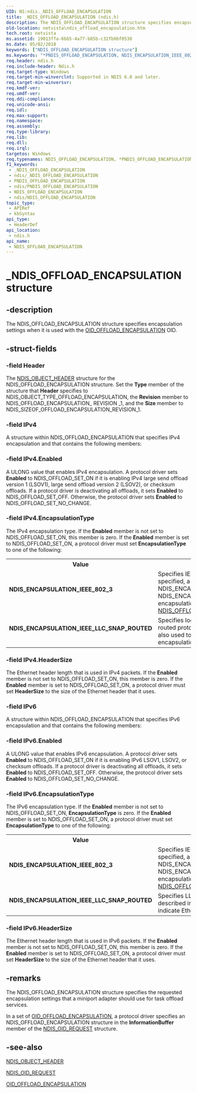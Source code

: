 ```yaml
---
UID: NS:ndis._NDIS_OFFLOAD_ENCAPSULATION
title: _NDIS_OFFLOAD_ENCAPSULATION (ndis.h)
description: The NDIS_OFFLOAD_ENCAPSULATION structure specifies encapsulation settings when it is used with the OID_OFFLOAD_ENCAPSULATION OID.
old-location: netvista\ndis_offload_encapsulation.htm
tech.root: netvista
ms.assetid: 19013ffa-6bb5-4a77-b85b-c32fb0bf0530
ms.date: 05/02/2018
keywords: ["NDIS_OFFLOAD_ENCAPSULATION structure"]
ms.keywords: "*PNDIS_OFFLOAD_ENCAPSULATION, NDIS_ENCAPSULATION_IEEE_802_3, NDIS_ENCAPSULATION_IEEE_LLC_SNAP_ROUTED, NDIS_OFFLOAD_ENCAPSULATION, NDIS_OFFLOAD_ENCAPSULATION structure [Network Drivers Starting with Windows Vista], PNDIS_OFFLOAD_ENCAPSULATION, PNDIS_OFFLOAD_ENCAPSULATION structure pointer [Network Drivers Starting with Windows Vista], _NDIS_OFFLOAD_ENCAPSULATION, ndis/NDIS_OFFLOAD_ENCAPSULATION, ndis/PNDIS_OFFLOAD_ENCAPSULATION, netvista.ndis_offload_encapsulation, tcpip_offload_ref_d3154816-5813-4616-b17f-b76362d9a58f.xml"
req.header: ndis.h
req.include-header: Ndis.h
req.target-type: Windows
req.target-min-winverclnt: Supported in NDIS 6.0 and later.
req.target-min-winversvr: 
req.kmdf-ver: 
req.umdf-ver: 
req.ddi-compliance: 
req.unicode-ansi: 
req.idl: 
req.max-support: 
req.namespace: 
req.assembly: 
req.type-library: 
req.lib: 
req.dll: 
req.irql: 
targetos: Windows
req.typenames: NDIS_OFFLOAD_ENCAPSULATION, *PNDIS_OFFLOAD_ENCAPSULATION
f1_keywords:
 - _NDIS_OFFLOAD_ENCAPSULATION
 - ndis/_NDIS_OFFLOAD_ENCAPSULATION
 - PNDIS_OFFLOAD_ENCAPSULATION
 - ndis/PNDIS_OFFLOAD_ENCAPSULATION
 - NDIS_OFFLOAD_ENCAPSULATION
 - ndis/NDIS_OFFLOAD_ENCAPSULATION
topic_type:
 - APIRef
 - kbSyntax
api_type:
 - HeaderDef
api_location:
 - ndis.h
api_name:
 - NDIS_OFFLOAD_ENCAPSULATION
---
```


# _NDIS_OFFLOAD_ENCAPSULATION structure


## -description

The NDIS_OFFLOAD_ENCAPSULATION structure specifies encapsulation settings when it is used with the 
  <a href="https://docs.microsoft.com/windows-hardware/drivers/network/oid-offload-encapsulation">OID_OFFLOAD_ENCAPSULATION</a> OID.

## -struct-fields

### -field Header

The 
     <a href="https://docs.microsoft.com/windows-hardware/drivers/ddi/ntddndis/ns-ntddndis-_ndis_object_header">NDIS_OBJECT_HEADER</a> structure for the
     NDIS_OFFLOAD_ENCAPSULATION structure. Set the 
     <b>Type</b> member of the structure that 
     <b>Header</b> specifies to NDIS_OBJECT_TYPE_OFFLOAD_ENCAPSULATION, the 
     <b>Revision</b> member to NDIS_OFFLOAD_ENCAPSULATION_ REVISION _1, and the 
     <b>Size</b> member to NDIS_SIZEOF_OFFLOAD_ENCAPSULATION_REVISION_1.

### -field IPv4

A structure within NDIS_OFFLOAD_ENCAPSULATION that specifies IPv4 encapsulation and that contains
     the following members:

### -field IPv4.Enabled

A ULONG value that enables IPv4 encapsulation. A protocol driver sets 
       <b>Enabled</b> to NDIS_OFFLOAD_SET_ON if it is enabling IPv4 large send offload version 1 (LSOV1),
       large send offload version 2 (LSOV2), or checksum offloads. If a protocol driver is deactivating all offloads, it sets <b>Enabled</b> to NDIS_OFFLOAD_SET_OFF. Otherwise, the protocol driver sets 
       <b>Enabled</b> to NDIS_OFFLOAD_SET_NO_CHANGE.

### -field IPv4.EncapsulationType

The IPv4 encapsulation type. If the 
       <b>Enabled</b> member is not set to NDIS_OFFLOAD_SET_ON, this member is zero. If the 
       <b>Enabled</b> member is set to NDIS_OFFLOAD_SET_ON, a protocol driver must set 
       <b>EncapsulationType</b> to one of the following:
       

<table>
<tr>
<th>Value</th>
<th>Meaning</th>
</tr>
<tr>
<td width="40%"><a id="NDIS_ENCAPSULATION_IEEE_802_3"></a><a id="ndis_encapsulation_ieee_802_3"></a><dl>
<dt><b>NDIS_ENCAPSULATION_IEEE_802_3</b></dt>
</dl>
</td>
<td width="60%">
Specifies IEEE 802.3 encapsulation. When this value is specified, a miniport driver should also use NDIS_ENCAPSULATION_IEEE_802_3_P_AND_Q or NDIS_ENCAPSULATION_IEEE_802_3_P_AND_Q_IN_OOB encapsulation where applicable. See documentation for <a href="https://docs.microsoft.com/windows-hardware/drivers/ddi/ntddndis/ns-ntddndis-_ndis_offload">NDIS_OFFLOAD</a> for more information.


</td>
</tr>
<tr>
<td width="40%"><a id="NDIS_ENCAPSULATION_IEEE_LLC_SNAP_ROUTED"></a><a id="ndis_encapsulation_ieee_llc_snap_routed"></a><dl>
<dt><b>NDIS_ENCAPSULATION_IEEE_LLC_SNAP_ROUTED</b></dt>
</dl>
</td>
<td width="60%">
Specifies logical link control (LLC) encapsulation for routed protocols, as described in RFC
         1483. This flag is also used to indicate Ethernet LLC/SNAP encapsulation.

</td>
</tr>
</table>

### -field IPv4.HeaderSize

The Ethernet header length that is used in IPv4 packets. If the 
       <b>Enabled</b> member is not set to NDIS_OFFLOAD_SET_ON, this member is zero. If the 
       <b>Enabled</b> member is set to NDIS_OFFLOAD_SET_ON, a protocol driver must set 
       <b>HeaderSize</b> to the size of the Ethernet header that it uses.

### -field IPv6

A structure within NDIS_OFFLOAD_ENCAPSULATION that specifies IPv6 encapsulation and that contains
     the following members:

### -field IPv6.Enabled

A ULONG value that enables IPv6 encapsulation. A protocol driver sets 
       <b>Enabled</b> to NDIS_OFFLOAD_SET_ON if it is enabling IPv6 LSOV1, LSOV2, or checksum offloads.
       If a protocol driver is deactivating all offloads, it sets <b>Enabled</b> to NDIS_OFFLOAD_SET_OFF. Otherwise, the protocol driver sets 
       <b>Enabled</b> to NDIS_OFFLOAD_SET_NO_CHANGE.

### -field IPv6.EncapsulationType

The IPv6 encapsulation type. If the 
       <b>Enabled</b> member is not set to NDIS_OFFLOAD_SET_ON, 
       <b>EncapsulationType</b> is zero. If the 
       <b>Enabled</b> member is set to NDIS_OFFLOAD_SET_ON, a protocol driver must set 
       <b>EncapsulationType</b> to one of the following:
       

<table>
<tr>
<th>Value</th>
<th>Meaning</th>
</tr>
<tr>
<td width="40%"><a id="NDIS_ENCAPSULATION_IEEE_802_3"></a><a id="ndis_encapsulation_ieee_802_3"></a><dl>
<dt><b>NDIS_ENCAPSULATION_IEEE_802_3</b></dt>
</dl>
</td>
<td width="60%">
Specifies IEEE 802.3 encapsulation. When this value is specified, a miniport driver should also use NDIS_ENCAPSULATION_IEEE_802_3_P_AND_Q or NDIS_ENCAPSULATION_IEEE_802_3_P_AND_Q_IN_OOB encapsulation where applicable. See documentation for <a href="https://docs.microsoft.com/windows-hardware/drivers/ddi/ntddndis/ns-ntddndis-_ndis_offload">NDIS_OFFLOAD</a> for more information.


</td>
</tr>
<tr>
<td width="40%"><a id="NDIS_ENCAPSULATION_IEEE_LLC_SNAP_ROUTED"></a><a id="ndis_encapsulation_ieee_llc_snap_routed"></a><dl>
<dt><b>NDIS_ENCAPSULATION_IEEE_LLC_SNAP_ROUTED</b></dt>
</dl>
</td>
<td width="60%">
Specifies LLC encapsulation for routed protocols, as described in RFC 1483. This flag is also
         used to indicate Ethernet LLC/SNAP encapsulation.

</td>
</tr>
</table>

### -field IPv6.HeaderSize

The Ethernet header length that is used in IPv6 packets. If the 
       <b>Enabled</b> member is not set to NDIS_OFFLOAD_SET_ON, this member is zero. If the 
       <b>Enabled</b> member is set to NDIS_OFFLOAD_SET_ON, a protocol driver must set 
       <b>HeaderSize</b> to the size of the Ethernet header that it uses.

## -remarks

The NDIS_OFFLOAD_ENCAPSULATION structure specifies the requested encapsulation settings that a
    miniport adapter should use for task offload services.

In a set of 
    <a href="https://docs.microsoft.com/windows-hardware/drivers/network/oid-offload-encapsulation">OID_OFFLOAD_ENCAPSULATION</a>, a
    protocol driver specifies an NDIS_OFFLOAD_ENCAPSULATION structure in the 
    <b>InformationBuffer</b> member of the 
    <a href="https://docs.microsoft.com/windows-hardware/drivers/ddi/ndis/ns-ndis-_ndis_oid_request">NDIS_OID_REQUEST</a> structure.

## -see-also

<a href="https://docs.microsoft.com/windows-hardware/drivers/ddi/ntddndis/ns-ntddndis-_ndis_object_header">NDIS_OBJECT_HEADER</a>



<a href="https://docs.microsoft.com/windows-hardware/drivers/ddi/ndis/ns-ndis-_ndis_oid_request">NDIS_OID_REQUEST</a>



<a href="https://docs.microsoft.com/windows-hardware/drivers/network/oid-offload-encapsulation">OID_OFFLOAD_ENCAPSULATION</a>

